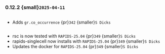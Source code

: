 ### 0.12.2 {small}`2025-04-11`

```{rubric} Features
```
* Adds `gr.co_occurrence` {pr}`342` {smaller}`S Dicks`

```{rubric} Misc
```
* rsc is now tested with `RAPIDS-25.04` {pr}`349` {smaller}`S Dicks`
* rapids-singlecell now installs with `RAPIDS-25.04` {pr}`349` {smaller}`S Dicks`
* Updates the docker for `RAPIDS-25.04` {pr}`349` {smaller}`S Dicks`
